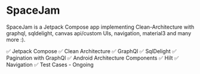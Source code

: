 # SpaceJam
SpaceJam is a Jetpack Compose app implementing Clean-Architecture with graphql, sqldelight, canvas api/custom UIs, navigation, material3 and many more :).

 :white_check_mark: Jetpack Compose
 :white_check_mark: Clean Architecture 
 :white_check_mark: GraphQl 
 :white_check_mark: SqlDelight
 :white_check_mark: Pagination with GraphQl 
 :white_check_mark: Android Architecture Components 
 :white_check_mark: Hilt
 :white_check_mark: Navigation 
 :white_check_mark: Test Cases - Ongoing 

